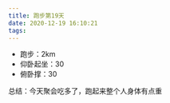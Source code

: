 ```yaml
---
title: 跑步第19天
date: 2020-12-19 16:10:21
tags:
---
```


- 跑步：2km
- 仰卧起坐：30
- 俯卧撑：30

总结：今天聚会吃多了，跑起来整个人身体有点重